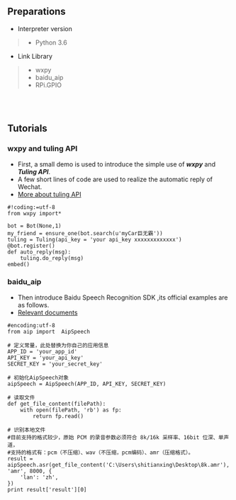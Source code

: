 ## Preparations
* Interpreter version 
> - Python 3.6

* Link Library 
> - wxpy 
> - baidu_aip
> - RPi.GPIO
<br>
<br>
 
 
## Tutorials
### wxpy and tuling API 
* First, a small demo is used to introduce the simple use of ***wxpy*** and ***Tuling API***. <br>
* A few short lines of code are used to realize the automatic reply of Wechat. <br>
* [More about tuling API](https://www.kancloud.cn/turing/www-tuling123-com/718227)
```
#!coding:=utf-8
from wxpy import*

bot = Bot(None,1)
my_friend = ensure_one(bot.search(u'myCar巨无霸'))
tuling = Tuling(api_key = 'your api_key xxxxxxxxxxxxx')
@bot.register()
def auto_reply(msg):
    tuling.do_reply(msg)
embed()
```
### baidu_aip
* Then introduce Baidu Speech Recognition SDK ,its official examples are as follows.<br>
* [Relevant documents](http://ai.baidu.com/docs#/ASR-Online-Python-SDK/top)
```
#encoding:utf-8
from aip import  AipSpeech
 
# 定义常量，此处替换为你自己的应用信息
APP_ID = 'your_app_id'
API_KEY = 'your_api_key'
SECRET_KEY = 'your_secret_key'
 
# 初始化AipSpeech对象
aipSpeech = AipSpeech(APP_ID, API_KEY, SECRET_KEY)
 
# 读取文件
def get_file_content(filePath):
    with open(filePath, 'rb') as fp:
        return fp.read()
 
# 识别本地文件
#目前支持的格式较少，原始 PCM 的录音参数必须符合 8k/16k 采样率、16bit 位深、单声道，
#支持的格式有：pcm（不压缩）、wav（不压缩，pcm编码）、amr（压缩格式）。
result = aipSpeech.asr(get_file_content('C:\Users\shitianxing\Desktop\8k.amr'), 'amr', 8000, {
    'lan': 'zh',
})
print result['result'][0]
```